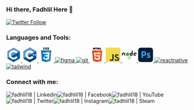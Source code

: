 ### Hi there, Fadhlil Here 👋


[![Twitter Follow](https://img.shields.io/twitter/follow/FadhlilAzhimF?color=1DA1F2&logo=twitter&style=for-the-badge)](https://twitter.com/FadhlilAzhimF)

### Languages and Tools:
<p align="left"> <a href="https://www.cprogramming.com/" target="_blank" rel="noreferrer"> <img src="https://raw.githubusercontent.com/devicons/devicon/master/icons/c/c-original.svg" alt="c" width="40" height="40"/> </a> <a href="https://www.w3schools.com/cpp/" target="_blank" rel="noreferrer"> <img src="https://raw.githubusercontent.com/devicons/devicon/master/icons/cplusplus/cplusplus-original.svg" alt="cplusplus" width="40" height="40"/> </a> <a href="https://www.w3schools.com/css/" target="_blank" rel="noreferrer"> <img src="https://raw.githubusercontent.com/devicons/devicon/master/icons/css3/css3-original-wordmark.svg" alt="css3" width="40" height="40"/> </a> <a href="https://www.figma.com/" target="_blank" rel="noreferrer"> <img src="https://www.vectorlogo.zone/logos/figma/figma-icon.svg" alt="figma" width="40" height="40"/> </a> <a href="https://git-scm.com/" target="_blank" rel="noreferrer"> <img src="https://www.vectorlogo.zone/logos/git-scm/git-scm-icon.svg" alt="git" width="40" height="40"/> </a> <a href="https://www.w3.org/html/" target="_blank" rel="noreferrer"> <img src="https://raw.githubusercontent.com/devicons/devicon/master/icons/html5/html5-original-wordmark.svg" alt="html5" width="40" height="40"/> </a> <a href="https://developer.mozilla.org/en-US/docs/Web/JavaScript" target="_blank" rel="noreferrer"> <img src="https://raw.githubusercontent.com/devicons/devicon/master/icons/javascript/javascript-original.svg" alt="javascript" width="40" height="40"/> </a> <a href="https://nodejs.org" target="_blank" rel="noreferrer"> <img src="https://raw.githubusercontent.com/devicons/devicon/master/icons/nodejs/nodejs-original-wordmark.svg" alt="nodejs" width="40" height="40"/> </a> <a href="https://www.photoshop.com/en" target="_blank" rel="noreferrer"> <img src="https://github.com/devicons/devicon/blob/master/icons/photoshop/photoshop-original.svg" alt="photoshop" width="40" height="40"/> </a> <a href="https://reactnative.dev/" target="_blank" rel="noreferrer"> <img src="https://reactnative.dev/img/header_logo.svg" alt="reactnative" width="40" height="40"/> </a> <a href="https://tailwindcss.com/" target="_blank" rel="noreferrer"> <img src="https://www.vectorlogo.zone/logos/tailwindcss/tailwindcss-icon.svg" alt="tailwind" width="40" height="40"/> </a> </p>

### Connect with me:
[<img align="left" alt="fadhlil18 | Linkedin" src="https://img.shields.io/badge/LinkedIn-0077B5?style=for-the-badge&logo=linkedin&logoColor=white" />][linkedin]
[<img align="left" alt="fadhlil18 | Facebook" src="https://img.shields.io/badge/Facebook-1877F2?style=for-the-badge&logo=facebook&logoColor=white" />][facebook] 
[<img align="left" alt="fadhlil18 | YouTube"  src="https://img.shields.io/badge/YouTube-FF0000?style=for-the-badge&logo=youtube&logoColor=white" />][youtube] 
[<img align="left" alt="fadhlil18 | Twitter" src="https://img.shields.io/badge/Twitter-1DA1F2?style=for-the-badge&logo=twitter&logoColor=white" />][twitter]
[<img align="left" alt="fadhlil18 | Instagram" src="https://img.shields.io/badge/Instagram-E4405F?style=for-the-badge&logo=instagram&logoColor=white" />][instagram]
[<img align="left" alt="fadhlil18 | Steam" src="https://img.shields.io/badge/Steam-000000?style=for-the-badge&logo=steam&logoColor=white" />][steam]

[linkedin]: https://www.linkedin.com/in/fadhlilazfi/
[facebook]: https://www.facebook.com/fadhlilazhimfirmansyah/
[steam]: https://steamcommunity.com/id/razh18/
[twitter]: https://twitter.com/FadhlilAzhimF
[youtube]: https://www.youtube.com/@fadhlilaf
[instagram]: https://www.instagram.com/azhim18/
